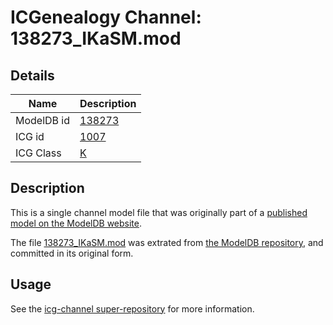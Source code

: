 # ICGenealogy Channel: 138273\_IKaSM.mod

## Details

Name | Description
---- | -----------
ModelDB id | [138273](http://senselab.med.yale.edu/ModelDB/ShowModel.cshtml?model=138273)
ICG id | [1007](http://icg.neurotheory.ox.ac.uk/channels/1/1007)
ICG Class | [K](http://icg.neurotheory.ox.ac.uk/channels/1)

## Description

This is a single channel model file that was originally part of a [published model on the ModelDB website](http://senselab.med.yale.edu/mModelDB/ShowModel.cshtml?model=138273).

The file [138273\_IKaSM.mod](138273_IKaSM.mod) was extrated from [the ModelDB repository](http://senselab.med.yale.edu/ModelDB/ShowModel.cshtml?model=138273), and committed in its original form.

## Usage

See the [icg-channel super-repository](https://github.com/icgenealogy/icg-channels) for more information.
